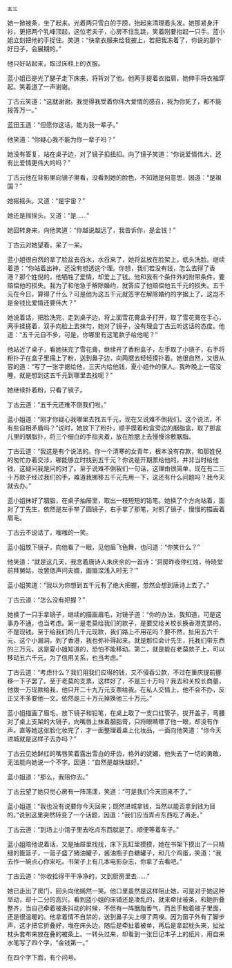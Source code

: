     五三 

   她一掀被条，坐了起来。光着两只雪白的手膀，抬起来清理着头发。她那紧身汗衫，更把两个乳峰顶起，这位老夫子，心房不住乱跳，笑着刚要抬起一只手。蓝小姐立刻把他的手捉住。笑道：“快拿衣服来给我披上，若把我冻着了，你说的那个好日子，会展期的。”

   他只好站起来，取过床柱上的衣服。

   蓝小姐已是光了腿子走下床来，将背对了他。他两手提着衣抬肩，她伸手将衣袖穿起。笑着道了一声谢谢。

   丁古云笑道：“这就谢谢。我觉得我受着你伟大爱情的感召，我为你死了，都不能报答万一。”

   蓝田玉道：“但愿你这话，能为我一辈子。”

   他笑道：“你疑心我不能为你一辈子吗？”

   她没有答复，站在桌子边，对了镜子扣扭扣。向了镜子笑道：“你说爱情伟大，还有比爱情更伟大的吗？”

   丁古云他在背影里向镜子里看，没看到她的脸色，不知她是何意思，因道：“是祖国？”

   她摇摇头。又道：“是宇宙？”

   她还是摇摇头。又道：“是……”

   她回转身来，向他笑道：“你越说越远了，我告诉你，是金钱！”

   丁古云对她望着，呆了一呆。

   蓝小姐很自然的拿了脸盆去舀水，水舀来了，她将盆放在脸架上，低头洗脸。继续着道：“你站着出神，还没有想透这个理。你想，我们若没有钱，怎么去得了香港？那个姓倪的，他牺牲了爱情，却爱上了钱。他和我有个条件外的附带条件，要赔偿他的损失。我为了和他急于解除婚约，就答应了他赔偿他五千元的损失。五千元在今日，算得了什么？可是他为这五千元就签字在解除婚约的字据上了。这岂不是金钱比爱情还要伟大？”

   她说着话，把脸洗完，走到桌子边，将上面雪花膏盒子打开，取了雪花膏在手心，两手揉搓着，双手向脸上去抹匀，她对了镜子，没有理会丁古云听这话的态度。他道：“五千元自不多，可是，你哪里有这笔款子给他呢？”

   他站近了桌子，看她抹完了雪花膏，继续开了香粉盒子，左手取了小镜子，右手将粉扑子在盒子里搨上了粉，送到鼻子边，向两腮去轻轻摸扑着。她很自然，又很从容的道：“写了一张字据给他，三天内给他钱，夏小姐作的保人。我昨晚上一宿没睡，就是想到这五千元到哪里去找呢？”

   她继续扑着粉，只看了镜子。

   丁古云道：“五千元还难不倒我们啦。”

   蓝小姐道：“刚才你疑心我哪里去找五千元，现在又说难不倒我们。这个说法，不有些自相矛盾吗？”说时，她放下了粉扑，顺手摸着粉盒旁边的胭脂盒，取了那盒儿里的胭脂扑，将三个细白的手指夹着，放在脸腮上去慢慢涂敷胭脂。

   丁古云道：“我这是有个说法的。你一个清寒的女青年，根本没有存款，和那姓倪的匆忙办着交涉，哪能够立时找到五千元？你说是开期票给他的，并非当时给他钱，这疑问我是问的对了。至于说难不倒我们一句话，这理由很简单，现在有二三十万款子经过我们的手，难道我挪移五千元先用一下，这还有什么问题吗？我今天就去办。”

   蓝小姐抹好了胭脂，在桌子抽屉里，取出一枝短短的铅笔。她换了个方向站着，面对了丁先生，依然是左手举了圆镜子，右手拿了那笔，对照了镜子，慢慢的描画着眉毛。

   丁古云不说话了，嗤嗤的一笑。

   蓝小姐放下镜子，向他看了一眼，见他眉飞色舞，也问道：“你笑什么？”

   他笑道：“就是这几天，我念着唐诗人朱庆余的一首诗：‘洞房昨夜停红烛，待晓堂前拜舅姑，妆罢低声问夫婿，画眉深浅入时无？’”

   蓝小姐笑道：“我以为你想到五千元有了绝大把握，忽然会想到唐诗上去了。”

   丁古云道：“怎么没有把握？”

   她换了一只手拿镜子，继续的描画眉毛，对镜子道：“你的办法，我知道，可是这事办不通，也当考虑。第一是老莫给我们的款子，是要交给关校长换香港支票的，不是现钱。至于给我们的几千元现款，我们路上不用花吗？要不然，扯用五六千元，这个小漏洞，到了香港，我也弥补得起来。就是那位会计先生，托我们带东西的三万元，这是夏小姐知道的，恐怕不能移动。第二，就是能在老莫款子上，可以移动五六千元，为了信用关系，也当考虑。”

   丁古云道：“考虑什么？我们用我们应得的钱，又不侵吞公款，不过在重庆提前挪移一下子罢了。至于老莫的支票，这样好了，不是三十万吗？我去和关校长商量，他拨一万现款给我，他只开二十九万元支票给我。在私人交情上，他不会不办，反正又不多要他一文。依然是三十万元掉换他三十万元。”

   蓝小姐描画了眉毛，放下镜子和铅笔，在桌上取了一支口红管子，拔开盖子，弯腰对了桌上支架的大镜子，向嘴唇上抹着胭脂膏，只将眼睛瞟了他一眼，却没有作声。直等她这张脸化妆完了，才一面整理着桌上化妆品，一面向他笑道：“你今天进城就是这样子去办吗？”

   丁古云见她鲜红的嘴唇笑着露出雪白的牙齿，格外的妩媚，他失去了一切的勇敢，无法能向她说一个不字。因道：“自然是越快越好。”

   蓝小姐道：“那么，我陪你去。”

   丁古云望了她只觉心房有一阵荡漾，笑道：“可是我们今天回来不了。”

   蓝小姐道：“我也没有说要你今天回来；既然进城拿钱，当然以能否拿到钱为目的。”说到这里突然转变了一个话题，因道：“我们应当弄点东西吃了再走。”

   丁古云道：“到场上小馆子里去吃点东西就是了。顺便等着车子。”

   蓝小姐陪他说着话，又是抽屉里找找，床下瓦缸里摸摸，她在书架下摸出了一只精细的篦篮子，一篮子盛了猪油罐子，酱油瓶子白糖罐子，和几个鸡蛋，笑道：“我去作一碗点心你来吃。书架子上有几本电影杂志，你拿了去看吧。”

   丁古云道：“你收拾得干干净净的，又到厨房里去……”

   她已走出了房门，回头向他嫣然一笑。他口里虽然是这样阻止她，可是对于她这种举动，却十二分的高兴。看到蓝小姐的床铺还是凌乱的，就来牵扯被条，和她折叠整齐，当自己牵着被条抖动的时候，不但有一阵胭脂香气，而且手触着被子里面，还是很温暖的。他拿着情不自禁的，送到鼻子尖上嗅了两嗅。因为窗子外有了脚步声，这才把它折叠好，堆在床头边，随后是牵扯着被单，再后是拿起枕头来，扯扯枕头套布来放在叠的被条上。一转头过来，却看到一张日记本子上的纸片，用自来水笔写了四个字，“金钱第一。”

   在四个字下面，有个问号。


